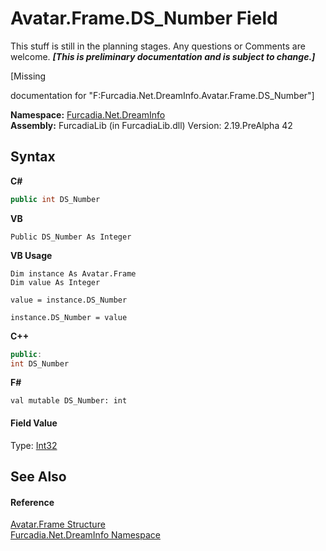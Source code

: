 # Avatar.Frame.DS_Number Field
This stuff is still in the planning stages. Any questions or Comments are welcome. _**\[This is preliminary documentation and is subject to change.\]**_

\[Missing <summary> documentation for "F:Furcadia.Net.DreamInfo.Avatar.Frame.DS_Number"\]

**Namespace:**&nbsp;<a href="N_Furcadia_Net_DreamInfo">Furcadia.Net.DreamInfo</a><br />**Assembly:**&nbsp;FurcadiaLib (in FurcadiaLib.dll) Version: 2.19.PreAlpha 42

## Syntax

**C#**<br />
``` C#
public int DS_Number
```

**VB**<br />
``` VB
Public DS_Number As Integer
```

**VB Usage**<br />
``` VB Usage
Dim instance As Avatar.Frame
Dim value As Integer

value = instance.DS_Number

instance.DS_Number = value
```

**C++**<br />
``` C++
public:
int DS_Number
```

**F#**<br />
``` F#
val mutable DS_Number: int
```


#### Field Value
Type: <a href="http://msdn2.microsoft.com/en-us/library/td2s409d" target="_blank">Int32</a>

## See Also


#### Reference
<a href="T_Furcadia_Net_DreamInfo_Avatar_Frame">Avatar.Frame Structure</a><br /><a href="N_Furcadia_Net_DreamInfo">Furcadia.Net.DreamInfo Namespace</a><br />